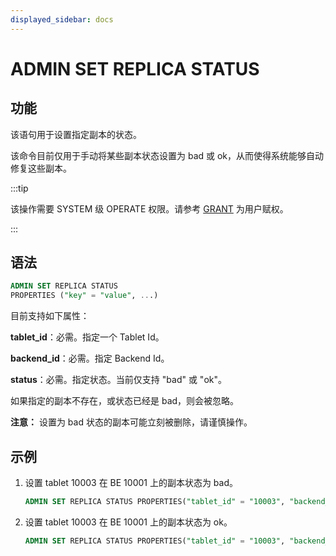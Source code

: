 ```yaml
---
displayed_sidebar: docs
---
```


# ADMIN SET REPLICA STATUS

## 功能

该语句用于设置指定副本的状态。

该命令目前仅用于手动将某些副本状态设置为 bad 或 ok，从而使得系统能够自动修复这些副本。

:::tip

该操作需要 SYSTEM 级 OPERATE 权限。请参考 [GRANT](../../account-management/GRANT.md) 为用户赋权。

:::

## 语法

```sql
ADMIN SET REPLICA STATUS
PROPERTIES ("key" = "value", ...)
```

目前支持如下属性：

**tablet_id**：必需。指定一个 Tablet Id。

**backend_id**：必需。指定 Backend Id。

**status**：必需。指定状态。当前仅支持 "bad" 或 "ok"。

如果指定的副本不存在，或状态已经是 bad，则会被忽略。

**注意：**
设置为 bad 状态的副本可能立刻被删除，请谨慎操作。

## 示例

1. 设置 tablet 10003 在 BE 10001 上的副本状态为 bad。

    ```sql
    ADMIN SET REPLICA STATUS PROPERTIES("tablet_id" = "10003", "backend_id" = "10001", "status" = "bad");
    ```

2. 设置 tablet 10003 在 BE 10001 上的副本状态为 ok。

    ```sql
    ADMIN SET REPLICA STATUS PROPERTIES("tablet_id" = "10003", "backend_id" = "10001", "status" = "ok");
    ```
